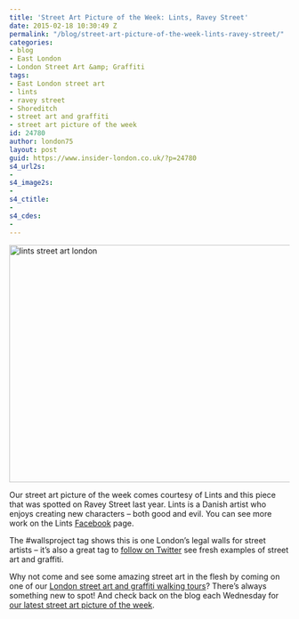 ```yaml
---
title: 'Street Art Picture of the Week: Lints, Ravey Street'
date: 2015-02-18 10:30:49 Z
permalink: "/blog/street-art-picture-of-the-week-lints-ravey-street/"
categories:
- blog
- East London
- London Street Art &amp; Graffiti
tags:
- East London street art
- lints
- ravey street
- Shoreditch
- street art and graffiti
- street art picture of the week
id: 24780
author: london75
layout: post
guid: https://www.insider-london.co.uk/?p=24780
s4_url2s:
- 
s4_image2s:
- 
s4_ctitle:
- 
s4_cdes:
- 
---
```


<img class="aligncenter wp-image-24782 size-full" src="/wp-content/uploads/2015/02/20140424_140424_mini.jpg" alt="lints street art london" width="569" height="427" />

Our street art picture of the week comes courtesy of Lints and this piece that was spotted on Ravey Street last year. Lints is a Danish artist who enjoys creating new characters &#8211; both good and evil. You can see more work on the Lints <a href="https://www.facebook.com/lints.dk" target="_blank">Facebook</a> page.

The #wallsproject tag shows this is one London&#8217;s legal walls for street artists &#8211; it&#8217;s also a great tag to <a href="https://twitter.com/hashtag/wallsproject?src=hash" target="_blank">follow on Twitter</a> see fresh examples of street art and graffiti.

Why not come and see some amazing street art in the flesh by coming on one of our <a href="https://www.insider-london.co.uk/tours/street-art-tour-london/" target="_blank">London street art and graffiti walking tours</a>? There&#8217;s always something new to spot! And check back on the blog each Wednesday for <a href="https://www.insider-london.co.uk/tag/street-art-picture-of-the-week/" target="_blank">our latest street art picture of the week</a>.
